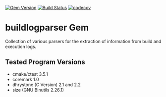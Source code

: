 [![Gem Version](https://badge.fury.io/rb/buildlogparser.svg)](https://rubygems.org/gems/buildlogparser)
[![Build Status](https://travis-ci.org/niosHD/buildlogparser.svg?branch=develop)](https://travis-ci.org/niosHD/buildlogparser)
[![codecov](https://codecov.io/gh/niosHD/buildlogparser/branch/develop/graph/badge.svg)](https://codecov.io/gh/niosHD/buildlogparser)

# buildlogparser Gem

Collection of various parsers for the extraction of information from build and execution logs.

## Tested Program Versions 

* cmake/ctest 3.5.1
* coremark 1.0
* dhrystone (C Version) 2.1 and 2.2
* size (GNU Binutils 2.26.1)

